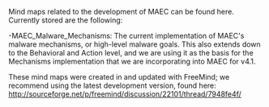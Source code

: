 Mind maps related to the development of MAEC can be found here. Currently stored are the following:

-MAEC_Malware_Mechanisms: The current implementation of MAEC's malware mechanisms, or high-level malware goals. This also extends down to the Behavioral and Action level, and we are using it as the basis for the Mechanisms implementation that we are incorporating into MAEC for v4.1.

These mind maps were created in and updated with FreeMind; we recommend using the latest development version, found here: http://sourceforge.net/p/freemind/discussion/22101/thread/7948fe4f/

